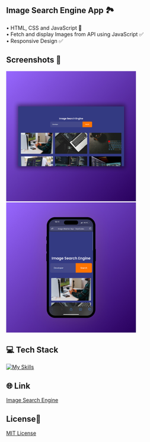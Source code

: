 ## Image Search Engine App 🏞️
• HTML, CSS and JavaScript 📂 <br>
• Fetch and display Images from API using JavaScript ✅ <br>
• Responsive Design ✅

## Screenshots 📱
<img src="img/1 Image Search App.jpg" width="350"> <img src="img/2 Image Search App.jpg" width="350">

## 💻 Tech Stack
[![My Skills](https://skillicons.dev/icons?i=html,css,javascript)](https://skillicons.dev)

## 🌐 Link
<a href="https://image-search-engine-dejvcodes.netlify.app/">Image Search Engine</a>

## License🔐
[MIT License](LICENSE) 